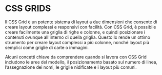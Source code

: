# CSS GRIDS

Il CSS Grid è un potente sistema di layout a due dimensioni che consente di creare layout complessi e responsivi con facilità. Con CSS Grid, è possibile creare facilmente una griglia di righe e colonne, e quindi posizionare i contenuti ovunque all'interno di quella griglia. Questo lo rende un ottimo strumento per creare layout complessi a più colonne, nonché layout più semplici come griglie di carte o immagini.

Alcuni concetti chiave da comprendere quando si lavora con CSS Grid includono le aree del modello, il posizionamento basato sul numero di linea, l’assegnazione dei nomi, le griglie nidificate e i layout più comuni.